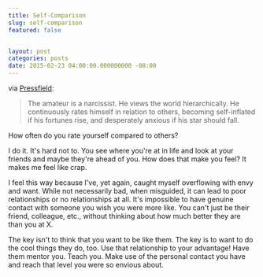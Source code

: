 ```yaml
---
title: Self-Comparison
slug: self-comparison
featured: false


layout: post
categories: posts
date: 2015-02-23 04:00:00.000000000 -08:00
---
```


via [Pressfield](http://www.amazon.com/gp/product/1936891034/ref=as_li_tl?ie=UTF8&camp=1789&creative=390957&creativeASIN=1936891034&linkCode=as2&tag=jlymannet-20&linkId=2347L5IOPW7375IB):

> The amateur is a narcissist. He views the world hierarchically. He continuously rates himself in relation to others, becoming self-inflated if his fortunes rise, and desperately anxious if his star should fall.

How often do you rate yourself compared to others?

I do it. It's hard not to. You see where you're at in life and look at your friends and maybe they're ahead of you. How does that make you feel? It makes me feel like crap.

I feel this way because I've, yet again, caught myself overflowing with envy and want. While not necessarily bad, when misguided, it can lead to poor relationships or no relationships at all. It's impossible to have genuine contact with someone you wish you were more like. You can't just be their friend, colleague, etc., without thinking about how much better they are than you at X.

The key isn't to think that you want to be like them. The key is to want to do the cool things they do, too. Use that relationship to your advantage! Have them mentor you. Teach you. Make use of the personal contact you have and reach that level you were so envious about.

